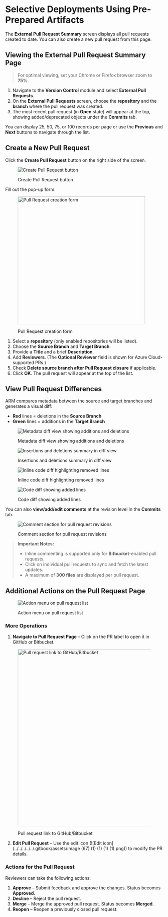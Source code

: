 # Selective Deployments Using Pre-Prepared Artifacts

The **External Pull Request Summary** screen displays all pull requests created to date. You can also create a new pull request from this page.

## Viewing the External Pull Request Summary Page <a href="#viewing-the-external-pull-request-summary-page" id="viewing-the-external-pull-request-summary-page"></a>

> For optimal viewing, set your Chrome or Firefox browser zoom to **75%**.

1. Navigate to the **Version Control** module and select **External Pull Requests**.
2. On the **External Pull Requests** screen, choose the **repository** and the **branch** where the pull request was created.
3. The most recent pull request (in **Open** state) will appear at the top, showing added/deprecated objects under the **Commits** tab.

You can display 25, 50, 75, or 100 records per page or use the **Previous** and **Next** buttons to navigate through the list.

## Create a New Pull Request <a href="#create-a-new-pull-request" id="create-a-new-pull-request"></a>

Click the **Create Pull Request** button on the right side of the screen.

<figure><img src="../../../../../.gitbook/assets/image%20(58)%20(1)%20(1)%20(1)%20(1)%20(1).png" alt="Create Pull Request button"><figcaption><p>Create Pull Request button</p></figcaption></figure>

Fill out the pop-up form:

<figure><img src="../../../../../.gitbook/assets/image%20(59)%20(1)%20(1)%20(1)%20(1)%20(1).png" alt="Pull Request creation form" width="406"><figcaption><p>Pull Request creation form</p></figcaption></figure>

1. Select a **repository** (only enabled repositories will be listed).
2. Choose the **Source Branch** and **Target Branch**.
3. Provide a **Title** and a brief **Description**.
4. Add **Reviewers**. (The **Optional Reviewer** field is shown for Azure Cloud-supported PRs.)
5. Check **Delete source branch after Pull Request closure** if applicable.
6. Click **OK**. The pull request will appear at the top of the list.

## View Pull Request Differences <a href="#view-the-pull-request-difference" id="view-the-pull-request-difference"></a>

ARM compares metadata between the source and target branches and generates a visual diff:

* **Red** lines = deletions in the **Source Branch**
* **Green** lines = additions in the **Target Branch**

<figure><img src="../../../../../.gitbook/assets/image%20(60)%20(1)%20(1)%20(1)%20(1)%20(1).png" alt="Metadata diff view showing additions and deletions"><figcaption><p>Metadata diff view showing additions and deletions</p></figcaption></figure>

<figure><img src="../../../../../.gitbook/assets/image%20(61)%20(1)%20(1)%20(1)%20(1)%20(1).png" alt="Insertions and deletions summary in diff view"><figcaption><p>Insertions and deletions summary in diff view</p></figcaption></figure>

<figure><img src="../../../../../.gitbook/assets/image%20(62)%20(1)%20(1)%20(1)%20(1)%20(1).png" alt="Inline code diff highlighting removed lines"><figcaption><p>Inline code diff highlighting removed lines</p></figcaption></figure>

<figure><img src="../../../../../.gitbook/assets/image%20(63)%20(1)%20(1)%20(1)%20(1)%20(1).png" alt="Code diff showing added lines"><figcaption><p>Code diff showing added lines</p></figcaption></figure>

You can also **view/add/edit comments** at the revision level in the **Commits** tab.

<figure><img src="../../../../../.gitbook/assets/image%20(64)%20(1)%20(1)%20(1)%20(1)%20(1).png" alt="Comment section for pull request revisions"><figcaption><p>Comment section for pull request revisions</p></figcaption></figure>

> **Important Notes:**
>
> * Inline commenting is supported only for **Bitbucket**-enabled pull requests.
> * Click on individual pull requests to sync and fetch the latest updates.
> * A maximum of **300 files** are displayed per pull request.

## Additional Actions on the Pull Request Page <a href="#additional-actions-on-pull-request-page" id="additional-actions-on-pull-request-page"></a>

<figure><img src="../../../../../.gitbook/assets/image%20(65)%20(1)%20(1)%20(1)%20(1)%20(1).png" alt="Action menu on pull request list"><figcaption><p>Action menu on pull request list</p></figcaption></figure>

### More Operations <a href="#id-1-more-operations" id="id-1-more-operations"></a>

1. **Navigate to Pull Request Page** – Click on the PR label to open it in GitHub or Bitbucket.

<figure><img src="../../../../../.gitbook/assets/image%20(66)%20(1)%20(1)%20(1)%20(1).png" alt="Pull request link to GitHub/Bitbucket" width="563"><figcaption><p>Pull request link to GitHub/Bitbucket</p></figcaption></figure>

2. **Edit Pull Request** – Use the edit icon (!\[Edit icon]\(../../../../../.gitbook/assets/image (67) (1) (1) (1) (1).png)) to modify the PR details.

### Actions for the Pull Request <a href="#id-2-actions-for-the-pull-request" id="id-2-actions-for-the-pull-request"></a>

Reviewers can take the following actions:

1. **Approve** – Submit feedback and approve the changes. Status becomes **Approved**.
2. **Decline** – Reject the pull request.
3. **Merge** – Merge the approved pull request. Status becomes **Merged**.
4. **Reopen** – Reopen a previously closed pull request.

